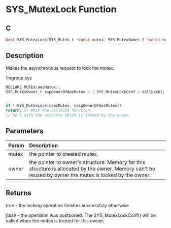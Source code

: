 # SYS_MutexLock Function

## C

```c
bool SYS_MutexLock(SYS_Mutex_t *const mutex, SYS_MutexOwner_t *const owner);
```

## Description

 Makes the asynchronous request to lock the mutex.

\ingroup sys

```c Example:
DECLARE_MUTEX(aesMutex);
SYS_MutexOwner_t sspOwnerOfAesMutex = {.SYS_MutexLockConf = callback};

...
if (!SYS_MutexLock(&aesMutex, &sspOwnerOfAesMutex))
return; // Wait the callback function.
// Work with the resource which is locked by the mutex.
```

## Parameters

| Param | Description |
|:----- |:----------- |
| mutex | the pointer to created mutex. |
| owner | the pointer to owner's structure. Memory for this structure is allocated by the owner. Memory can't be reused by owner the mutex is locked by the owner. 

## Returns

*true* - the locking operation finishes successfuly otherwise

*false* - the operation was postponed. The SYS_MutexLockConf() will be called when the mutex is locked for this owner.
 


